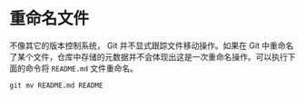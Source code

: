 # 重命名文件

不像其它的版本控制系统， Git 并不显式跟踪文件移动操作。如果在 Git 中重命名了某个文件，仓库中存储的元数据并不会体现出这是一次重命名操作。可以执行下面的命令将 `README.md` 文件重命名。

```
git mv README.md README
```

